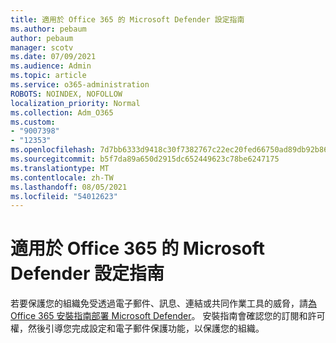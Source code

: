 ```yaml
---
title: 適用於 Office 365 的 Microsoft Defender 設定指南
ms.author: pebaum
author: pebaum
manager: scotv
ms.date: 07/09/2021
ms.audience: Admin
ms.topic: article
ms.service: o365-administration
ROBOTS: NOINDEX, NOFOLLOW
localization_priority: Normal
ms.collection: Adm_O365
ms.custom:
- "9007398"
- "12353"
ms.openlocfilehash: 7d7bb6333d9418c30f7382767c22ec20fed66750ad89db92b86a6981bf55487d
ms.sourcegitcommit: b5f7da89a650d2915dc652449623c78be6247175
ms.translationtype: MT
ms.contentlocale: zh-TW
ms.lasthandoff: 08/05/2021
ms.locfileid: "54012623"
---
```

# <a name="microsoft-defender-for-office-365-setup-guide"></a>適用於 Office 365 的 Microsoft Defender 設定指南

若要保護您的組織免受透過電子郵件、訊息、連結或共同作業工具的威脅，請[為 Office 365 安裝指南部署 Microsoft Defender](https://admin.microsoft.com/adminportal/home#/modernonboarding/office365advancedthreatprotectionadvisor)。 安裝指南會確認您的訂閱和許可權，然後引導您完成設定和電子郵件保護功能，以保護您的組織。